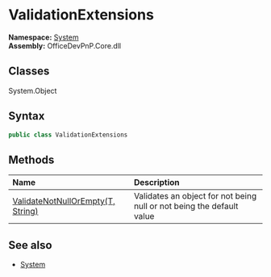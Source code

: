 # ValidationExtensions

**Namespace:** [System](System.md)  
**Assembly:** OfficeDevPnP.Core.dll  
## Classes
System.Object  
## Syntax
```C#
public class ValidationExtensions
```
## Methods
|**Name**|**Description**|
|:-----|:-----|
| [ValidateNotNullOrEmpty(T, String)](ValidationExtensionsValidateNotNullOrEmptyTString.md) | Validates an object for not being null or not being the default value
## See also
- [System](System.md)

